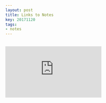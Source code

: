 ```yaml
---
layout: post
title: Links to Notes
key: 20171120
tags:
- notes
---
```


<!--more-->

<br>

<iframe width='300' height='160' frameborder='0' scrolling='no' src="https://docs.google.com/spreadsheets/d/e/2PACX-1vRraGsZy5v70mH_vOQASYz70-SBkdx9m_TxNIRJjPBcdRseB7IAuw7KKyWinyF5jAmyjyqg39saqE_S/pubhtml?gid=0&amp;single=true&amp;widget=false&amp;chrome=false&amp;headers=false"></iframe>


<br><br>